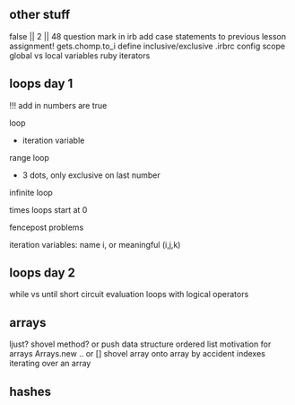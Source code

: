 other stuff
----
false || 2 || 48
question mark in irb
add case statements to previous lesson
assignment!
gets.chomp.to_i
define inclusive/exclusive
.irbrc config
scope
global vs local variables
ruby iterators


loops day 1
----
!!! add in
numbers are true


loop
- iteration variable

range loop
- 3 dots, only exclusive on last number

infinite loop

times loops start at 0

fencepost problems

iteration variables: name i, or meaningful (i,j,k)


loops day 2
------
while vs until
short circuit evaluation
loops with logical operators

arrays
----
ljust?
shovel method? or push
data structure
ordered list
motivation for arrays
Arrays.new .. or []
shovel array onto array by accident
indexes
iterating over an array

hashes
----